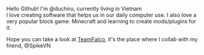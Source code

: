 Hello Github! I'm @duchiru, currently living in Vietnam \
I love creating software that helps us in our daily computer use. I also love a very popular block game: Minecraft and learning to create mods/plugins for it.

Hope you can take a look at [TeamFalco](https://github.com/teamfalco), it's the place where I collab with my friend, @SpikeVN

